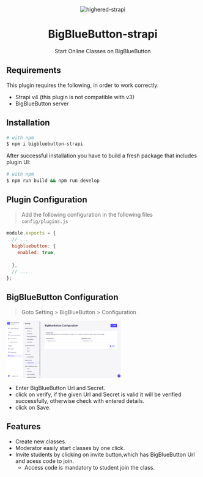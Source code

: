 <p align="center">
  <img src="https://higheredlab.com/wp-content/uploads/hel.png" alt="highered-strapi" width="300" height="150" />
</p>

<div align="center">
  <h1> BigBlueButton-strapi</h1>
  <p>
Start Online Classes on BigBlueButton
</p>
  
</div>

 <!-- This plugin is still a work in progress -->

## Requirements

This plugin requires the following, in order to work correctly:

- Strapi v4 (this plugin is not compatible with v3)
- BigBlueButton server

## Installation

```bash
# with npm
$ npm i bigbluebutton-strapi

```

After successful installation you have to build a fresh package that includes plugin UI:

```bash
# with npm
$ npm run build && npm run develop

```

## Plugin Configuration

> Add the following configuration in the following files `config/plugins.js`

```js
module.exports = {
  // ...
  bigbluebutton: {
    enabled: true,

  },
  // ...
};
```

## BigBlueButton Configuration

> Goto Setting > BigBlueButton > Configuration

<img src="assets/bbb-configuration.png" alt="highered-strapi" width="300" height="150" />

- Enter BigBlueButton Url and Secret.
- click on verify, if the given Url and Secret is valid it will be verified successfully, otherwise check with entered details.
- click on Save.


## Features

- Create new classes.
- Moderator easily start classes by one click.
- Invite students by clicking on invite button,which has BigBlueButton Url and acess code to join.
  - Access code is mandatory to student join the class.
